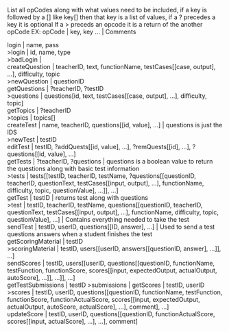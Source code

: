 List all opCodes along with what values need to be included, if a key is followed by a [] like key[] then that key is a list of values, if a ? precedes a key it is optional
If a > preceds an opcode it is a return of the another opCode
EX: opCode | key, key ... | Comments

login | name, pass<br/>
\>login | id, name, type<br/>
\>badLogin |<br/>
createQuestion | teacherID, text, functionName, testCases[[case, output], ...], difficulty, topic<br/>
\>newQuestion | questionID<br/>
getQuestions | ?teacherID, ?testID<br/>
\>questions | questions[id, text, testCases[[case, output], ...], difficulty, topic]<br/>
getTopics | ?teacherID<br/>
\>topics | topics[]<br/>
createTest | name, teacherID, questions[[id, value], ...] | questions is just the IDS<br/>
\>newTest | testID<br/>
editTest | testID, ?addQuests[[id, value], ...], ?remQuests[[id], ...], ?questions[[id, value], ...]<br/>
getTests | ?teacherID, ?questions | questions is a boolean value to return the questions along with basic test information<br/>
\>tests | tests[[testID, teacherID, testName, ?questions[[questionID, teacherID, questionText, testCases[[input, output], ...], functionName, difficulty, topic, questionValue], ...]], ...]<br/>
getTest | testID | returns test along with questions<br/>
\>test | testID, teacherID, testName, questions[[questionID, teacherID, questionText, testCases[[input, output], ...], functionName, difficulty, topic, questionValue], ...] | Contains everything needed to take the test<br/>
sendTest | testID, userID, questions[[ID, answer], ...] | Used to send a test questions answers when a student finishes the test<br/>
getScoringMaterial | testID<br/>
\>scoringMaterial | testID, users[[userID, answers[[questionID, answer], ...]], ...]<br/>
sendScores | testID, users[[userID, questions[[questionID, functionName, testFunction, functionScore, scores[[input, expectedOutput, actualOutput, autoScore], ...]], ...]], ...]<br/>
getTestSubmissions | testID
\>submissions | 
getScores | testID, userID<br/>
\>scores | testID, userID, questions[[questionID, functionName, testFunction, functionScore, functionActualScore, scores[[input, expectedOutput, actualOutput, autoScore, actualScore], ...], comment], ...]<br/>
updateScore | testID, userID, questions[[questionID, functionActualScore, scores[[input, actualScore], ...], ...], comment]<br/>
